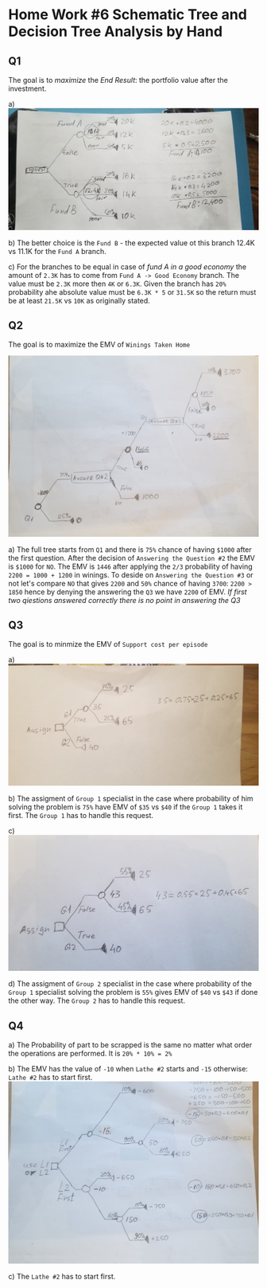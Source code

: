 # Home Work #6 Schematic Tree and Decision Tree Analysis by Hand

## Q1

  The goal is to _maximize_ the *End Result*: the portfolio value after the investment.

  a) ![Q1](HW6-Q1.jpeg) 
  
  b) The better choice is the `Fund B` - the expected value ot this branch 12.4K vs 11.1K for the `Fund A` branch.
  
  c) For the branches to be equal in case of _fund A in a good economy_ the amount of `2.3K` has to come from `Fund A -> Good Economy` branch. The value must be `2.3K` more then `4K` or `6.3K`. Given the branch has `20%` probability ahe absolute value must be `6.3K * 5` or `31.5K` so the return must be at least `21.5K` vs `10K` as originally stated.


## Q2

The goal is to maximize the EMV of `Winings Taken Home`

![Q2](HW6-Q2.jpeg)

  a) The full tree starts from `Q1` and there is `75%` chance of having `$1000` after the first question. After the decision of `Answering the Question #2` the EMV is `$1000` for `NO`. The EMV is `1446` after applying the `2/3` probability of having `2200 = 1000 + 1200` in winings. To deside on `Answering the Question #3` or not let's compare `NO` that gives `2200` and `50%` chance of having `3700`: `2200 > 1850` hence by denying the answering the `Q3` we have `2200` of EMV. _If first two qiestions answered correctly there is no point in answering the Q3_


## Q3

The goal is to minmize the EMV of `Support cost per episode`

  a) ![Q3-a](HW6-Q3-a.jpeg)
  
  b) The assigment of `Group 1` specialist in the case where probability of him solving the problem is `75%` have EMV of `$35` vs `$40` if the `Group 1` takes it first. The `Group 1` has to handle this request.

  c) ![Q3-c](HW6-Q3-c.jpeg)
  
  d) The assigment of `Group 2` specialist in the case where probability of the `Group 1` specialist solving the problem is `55%` gives EMV of `$40` vs `$43` if done the other way.  The `Group 2` has to handle this request.


## Q4 

  a) The Probability of part to be scrapped is the same no matter what order the operations are performed. It is `20% * 10% = 2%`
  
  b) The EMV has the value of `-10` when `Lathe #2` starts and `-15` otherwise: `Lathe #2` has to start first.
  ![Q4](HW6-Q4.png)
  
  c) The `Lathe #2` has to start first.
